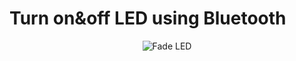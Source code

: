 # Turn on&off LED using Bluetooth



<div align="center"> 
  <img src="https://camo.githubusercontent.com/9257d5a3b6019511d1823c7a57eadbac2c2a52880c025085dfa09f1e0adfa2f7/68747470733a2f2f6d656469612e67697068792e636f6d2f6d656469612f76312e59326c6b505463354d4749334e6a4578636e6f31627a566d643370775a58706d4e7a5668627a4d77613368764e324d3165574a334d573171616a42706133566b64334e6a5a795a6c634431324d563970626e526c636d35686246396e61575a66596e6c666157516d593351395a772f38783946726f7a567175573542736477327a2f67697068792e676966" alt="Fade LED">
</div>
